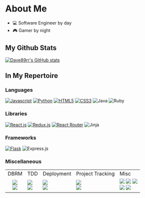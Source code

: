 # About Me

- 💻 Software Engineer by day
- 🎮 Gamer by night


## My Github Stats
[![Dave89rr's GitHub stats](https://github-readme-stats.vercel.app/api?username=Dave89rr&show_icons=true&hide_border=true&&count_private=true&include_all_commits=true)](#)

## In My Repertoire
### Languages
[![Javascript](https://camo.githubusercontent.com/2023dc4b668a3505629a807fda6137fd77b7557326b6d5451b7eb20c4715214c/68747470733a2f2f696d672e736869656c64732e696f2f62616467652f2d4a6176615363726970742d6637646631653f7374796c653d666f722d7468652d6261646765266c6f676f3d4a617661536372697074266c6f676f436f6c6f723d626c61636b)](#)
[![Python](https://camo.githubusercontent.com/97597ac0c66b75da381cb805672d1caff93a03d8225f7f9358e7c7f1b91143a6/68747470733a2f2f696d672e736869656c64732e696f2f62616467652f2d507974686f6e2d3337373641423f7374796c653d666f722d7468652d6261646765266c6f676f3d507974686f6e266c6f676f436f6c6f723d7768697465)](#)
[![HTML5](https://camo.githubusercontent.com/939ccbc4390d4b233428c14aeee9278cf90c10e970e0234a42899451538873b1/68747470733a2f2f696d672e736869656c64732e696f2f62616467652f2d48544d4c352d4533344632363f7374796c653d666f722d7468652d6261646765266c6f676f3d68746d6c35266c6f676f436f6c6f723d7768697465)](#)
[![CSS3](https://camo.githubusercontent.com/2a7f4052ea934735f61d7ee294ec6846dee5f8f871530e05f7f737c5e3c060f5/68747470733a2f2f696d672e736869656c64732e696f2f62616467652f2d435353332d3135373242363f7374796c653d666f722d7468652d6261646765266c6f676f3d43535333266c6f676f436f6c6f723d7768697465)](#)
![Java](https://img.shields.io/badge/java-%23ED8B00.svg?style=for-the-badge&logo=java&logoColor=white)
![Ruby](https://img.shields.io/badge/ruby-%23CC342D.svg?style=for-the-badge&logo=ruby&logoColor=white)

### Libraries
[![React.js](https://camo.githubusercontent.com/31ffd034107736b974fa5a52bbd5ee83118073039ca287d76a4ea54811dbbfde/68747470733a2f2f696d672e736869656c64732e696f2f62616467652f2d52656163742d3631444146423f7374796c653d666f722d7468652d6261646765266c6f676f3d5265616374266c6f676f436f6c6f723d626c61636b)](#)
[![Redux.js](https://camo.githubusercontent.com/59724eebf959026f2346989b916c44a819b58518704fd8f3dfe9570cdccab450/68747470733a2f2f696d672e736869656c64732e696f2f62616467652f2d52656475782d3736344142433f7374796c653d666f722d7468652d6261646765266c6f676f3d5265647578266c6f676f436f6c6f723d7768697465)](#)
[![React Router](https://camo.githubusercontent.com/8a58a4565dd9a902796eafebf565d0b602564c28891b0638ede18629dce29a03/68747470733a2f2f696d672e736869656c64732e696f2f62616467652f2d5265616374253230526f757465722d4341343234353f7374796c653d666f722d7468652d6261646765266c6f676f3d52656163742d526f75746572266c6f676f436f6c6f723d7768697465)](#)
![Jinja](https://img.shields.io/badge/jinja-white.svg?style=for-the-badge&logo=jinja&logoColor=black)

### Frameworks
[![Flask](https://camo.githubusercontent.com/8d3b67311f1f8008cbd6d19dd6fe85f31e4a27ee9c4846281d33b986139a0ec9/68747470733a2f2f696d672e736869656c64732e696f2f62616467652f2d466c61736b2d3030303030303f7374796c653d666f722d7468652d6261646765266c6f676f3d466c61736b266c6f676f436f6c6f723d7768697465)](#)
![Express.js](https://img.shields.io/badge/express.js-%23404d59.svg?style=for-the-badge&logo=express&logoColor=%2361DAFB)


### Miscellaneous

<table>
  <thead>

  </thead>
  <tbody>
    <tr>
      <td>DBRM</td>
      <td>TDD</td>
      <td>Deployment</td>
      <td>Project Tracking</td>
      <td>Misc</td>
    </tr>
    <tr>
      <td style='text-align: center'>
      <img src='https://camo.githubusercontent.com/6f71b1c0253b2ec76da45564957313ceb375105949c019632c3bc413ef3b431c/68747470733a2f2f696d672e736869656c64732e696f2f62616467652f2d506f737467726553514c2d3333363739313f7374796c653d666f722d7468652d6261646765266c6f676f3d506f737467726553514c266c6f676f436f6c6f723d7768697465' /><br><img src='https://img.shields.io/badge/Sequelize-52B0E7?style=for-the-badge&logo=Sequelize&logoColor=white' />
      </td>
      <td>
      <img src='https://img.shields.io/badge/-jest-%23C21325?style=for-the-badge&logo=jest&logoColor=white' />
      <br>
      <img src='https://img.shields.io/badge/-mocha-%238D6748?style=for-the-badge&logo=mocha&logoColor=white' />    
      </td>
      <td>
      <img src='https://img.shields.io/badge/heroku-%23430098.svg?style=for-the-badge&logo=heroku&logoColor=white' />
      <br>
      <img src='https://camo.githubusercontent.com/d882c837ca575f4a4bded9a1825a84a51ab382e03796c547b3e124e92fe1bd6c/68747470733a2f2f696d672e736869656c64732e696f2f62616467652f2d446f636b65722d3234393645443f7374796c653d666f722d7468652d6261646765266c6f676f3d446f636b6572266c6f676f436f6c6f723d7768697465' />
      </td>
      <td>
      <img src='https://img.shields.io/badge/jira-%230A0FFF.svg?style=for-the-badge&logo=jira&logoColor=white' />
      <br>
      <img src='https://img.shields.io/badge/Trello-%23026AA7.svg?style=for-the-badge&logo=Trello&logoColor=white' />
      </td>
      <td>
        <img src='https://img.shields.io/badge/node.js-6DA55F?style=for-the-badge&logo=node.js&logoColor=white' />
        <img src='https://img.shields.io/badge/Postman-FF6C37?style=for-the-badge&logo=postman&logoColor=white' />
        <img src='https://img.shields.io/badge/JWT-black?style=for-the-badge&logo=JSON%20web%20tokens' />
        <br>
        <img src='https://img.shields.io/badge/adobe%20illustrator-%23FF9A00.svg?style=for-the-badge&logo=adobe%20illustrator&logoColor=white'/>
        <img src='https://img.shields.io/badge/adobe%20photoshop-%2331A8FF.svg?style=for-the-badge&logo=adobe%20photoshop&logoColor=white' />
      </td>
  </tbody>

<!--
**Dave89rr/Dave89rr** is a ✨ _special_ ✨ repository because its `README.md` (this file) appears on your GitHub profile.

Here are some ideas to get you started:

- 🔭 I’m currently working on ...
- 🌱 I’m currently learning ...
- 👯 I’m looking to collaborate on ...
- 🤔 I’m looking for help with ...
- 💬 Ask me about ...
- 📫 How to reach me: ...
- 😄 Pronouns: ...
- ⚡ Fun fact: ...



-->

